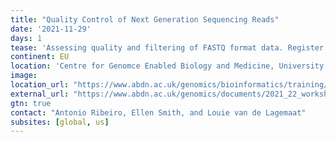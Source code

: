 ```yaml
---
title: "Quality Control of Next Generation Sequencing Reads"
date: '2021-11-29'
days: 1
tease: 'Assessing quality and filtering of FASTQ format data. Register by 22 November.'
continent: EU
location: 'Centre for Genomce Enabled Biology and Medicine, University of Aberdeen, Aberdeen, United Kingdom'
image:
location_url: "https://www.abdn.ac.uk/genomics/bioinformatics/training/current-workshops/"
external_url: "https://www.abdn.ac.uk/genomics/documents/2021_22_workshops/Quality_Control_2021.pdf"
gtn: true
contact: "Antonio Ribeiro, Ellen Smith, and Louie van de Lagemaat"
subsites: [global, us]
---
```

